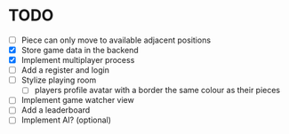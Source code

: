 # TODO

- [ ] Piece can only move to available adjacent positions
- [x] Store game data in the backend
- [x] Implement multiplayer process
- [ ] Add a register and login
- [ ] Stylize playing room
    - [  ] players profile avatar with a border the same colour as their pieces
- [ ] Implement game watcher view
- [ ] Add a leaderboard
- [ ] Implement AI? (optional)
